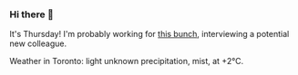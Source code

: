 ### Hi there :wave:

It's Thursday! I'm probably working for [this bunch](https://github.com/kohofinancial), interviewing a potential new colleague.

Weather in Toronto: light unknown precipitation, mist, at +2°C.
